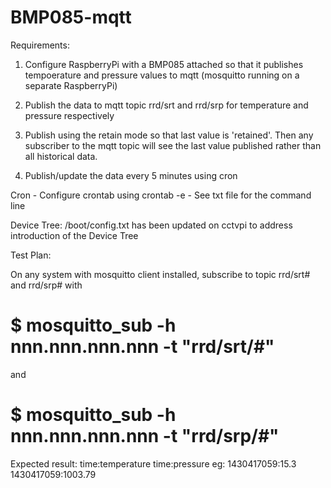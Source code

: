 # BMP085-mqtt

Requirements:  

1. Configure RaspberryPi with a BMP085 attached so that it publishes tempoerature and pressure values to mqtt (mosquitto running on a separate RaspberryPi)

2. Publish the data to mqtt topic rrd/srt and rrd/srp for temperature and pressure respectively
3. Publish using the retain mode so that last value is 'retained'. 
   Then any subscriber to the mqtt topic will see the last value published rather than all historical data.
4. Publish/update the data every 5 minutes using cron

Cron - Configure crontab using crontab -e - See txt file for the command line

Device Tree: /boot/config.txt has been updated on cctvpi to address introduction of the Device Tree

Test Plan:

On any system with mosquitto client installed, subscribe to topic rrd/srt# and rrd/srp#
with 
# $ mosquitto_sub -h nnn.nnn.nnn.nnn -t "rrd/srt/#"
and
# $ mosquitto_sub -h nnn.nnn.nnn.nnn -t "rrd/srp/#"

Expected result:
time:temperature
time:pressure
eg:
1430417059:15.3
1430417059:1003.79





